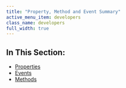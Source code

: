 ```yaml
---
title: "Property, Method and Event Summary"
active_menu_item: developers
class_name: developers
full_width: true
---
```



## In This Section:

 - [Properties](/developers/user-guide/product-guide/advanced-important-widgets/calendar-widget/property-method-and-event-summary/calendarproperties)
 - [Events](/developers/user-guide/product-guide/advanced-important-widgets/calendar-widget/property-method-and-event-summary/calendarevents)
 - [Methods](/developers/user-guide/product-guide/advanced-important-widgets/calendar-widget/property-method-and-event-summary/calendarmethods)
